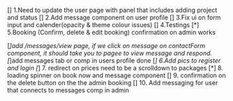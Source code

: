 [] 1.Need to update the user page with panel that includes adding project and status
[] 2.Add message component on user profile
[] 3.Fix ui on form input and calender(opacity & theme colour issues)
[] 4.Testings
[*] 5.Booking (Confirm, delete & edit booking) confirmation on admin works

[*]add /messages/view  page, if we click on message on contactForm component, it should take you to pagee to view message and respond.
[*]add messages tab or comp in users profile done
[*] 6.Add pics to register and login
[*] 7. redirect on prices need to be a scrolldown to packages
[*] 8. loading spinner on book now and message component
[] 9. confirmation on the delete button on the the admin booking
[] 10. Add messaging for  user that connects to messages comp in admin